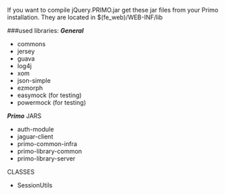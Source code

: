 If you want to compile jQuery.PRIMO.jar get these jar files from your Primo installation.
They are located in $(fe_web)/WEB-INF/lib

###used libraries:
***General***
- commons
- jersey
- guava
- log4j
- xom
- json-simple
- ezmorph
- easymock (for testing)
- powermock (for testing)

***Primo***
JARS
- auth-module
- jaguar-client
- primo-common-infra
- primo-library-common
- primo-library-server

CLASSES
- SessionUtils
